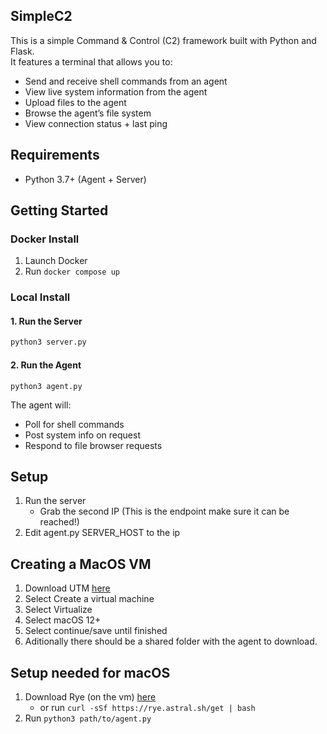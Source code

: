 ## SimpleC2
This is a simple Command & Control (C2) framework built with Python and Flask.  
It features a terminal that allows you to:

- Send and receive shell commands from an agent
- View live system information from the agent
- Upload files to the agent
- Browse the agent’s file system
- View connection status + last ping

## Requirements

- Python 3.7+ (Agent + Server)

## Getting Started
### Docker Install
1. Launch Docker
2. Run `docker compose up`
### Local Install

#### 1. Run the Server
```bash
python3 server.py
```
#### 2. Run the Agent
```
python3 agent.py
```
The agent will:
- Poll for shell commands
- Post system info on request
- Respond to file browser requests

## Setup

1. Run the server
    - Grab the second IP (This is the endpoint make sure it can be reached!)
2. Edit agent.py SERVER_HOST to the ip

## Creating a MacOS VM

1. Download UTM [here](https://mac.getutm.app/)
2. Select Create a virtual machine
3. Select Virtualize
4. Select macOS 12+
5. Select continue/save until finished
6. Aditionally there should be a shared folder with the agent to download.

## Setup needed for macOS
1. Download Rye (on the vm) [here](https://rye.astral.sh/)
    - or run `curl -sSf https://rye.astral.sh/get | bash`
2. Run `python3 path/to/agent.py`
